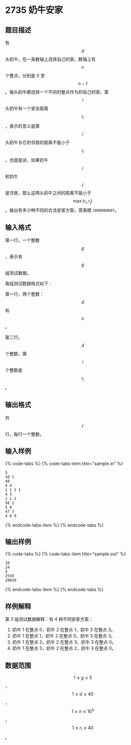 # 2735 奶牛安家

## 题目描述

有 $$d$$ 头奶牛，在一条数轴上选择自己的家。数轴上有 $$n$$ 个整点，分别是 0 至 $$n-1$$。每头奶牛都选择一个不同的整点作为的自己的家。第 $$i$$ 头奶牛有一个安全距离 $$r_i$$，表示的意义是第 $$i$$ 头奶牛与它的邻居的距离不能小于 $$r_i$$。也就是说，如果奶牛 $$i$$ 和奶牛 $$j$$ 是邻居，那么这两头奶牛之间的距离不能小于 $$\max(r_i,\,r_j)$$。输出有多少种不同的合法安家方案，答案模 `1000000007`。

## 输入格式

第一行，一个整数 $$g$$，表示有 $$g$$ 组测试数据。

每组测试数据格式如下：

第一行，两个整数：$$d$$ 和 $$n$$。

第二行，$$d$$ 个整数，第 $$i$$ 个整数是 $$r_i$$。

## 输出格式

共 $$r$$ 行，每行一个整数。

## 输入样例

{% code-tabs %}
{% code-tabs-item title="sample.in" %}
```text
5
10 1
40
4 4
1 1 1 1
4 3
1 1 2
58 2
5 8
47 3
4 8 9
```
{% endcode-tabs-item %}
{% endcode-tabs %}

## 输出样例

{% code-tabs %}
{% code-tabs-item title="sample.out" %}
```text
10
24
4
2550
28830
```
{% endcode-tabs-item %}
{% endcode-tabs %}

## 样例解释

第 3 组测试数据解释：有 4 种不同安家方案：

1. 奶牛 1 在整点 0，奶牛 2 在整点 1，奶牛 3 在整点 3。
2. 奶牛 1 在整点 1，奶牛 2 在整点 0，奶牛 3 在整点 3。
3. 奶牛 1 在整点 2，奶牛 2 在整点 3，奶牛 3 在整点 0。
4. 奶牛 1 在整点 3，奶牛 2 在整点 2，奶牛 3 在整点 0。

## 数据范围

$$1 \leq g \leq 5$$，$$1 \leq d \leq 40$$，$$1 \leq n \leq 10^5$$，$$1 \leq r_i \leq 40$$。

